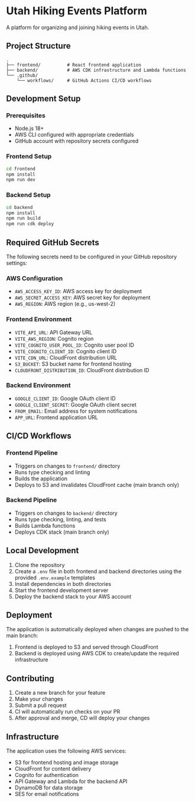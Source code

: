 # Utah Hiking Events Platform

A platform for organizing and joining hiking events in Utah.

## Project Structure

```
.
├── frontend/          # React frontend application
├── backend/           # AWS CDK infrastructure and Lambda functions
└── .github/
    └── workflows/     # GitHub Actions CI/CD workflows
```

## Development Setup

### Prerequisites

- Node.js 18+
- AWS CLI configured with appropriate credentials
- GitHub account with repository secrets configured

### Frontend Setup

```bash
cd frontend
npm install
npm run dev
```

### Backend Setup

```bash
cd backend
npm install
npm run build
npm run cdk deploy
```

## Required GitHub Secrets

The following secrets need to be configured in your GitHub repository settings:

### AWS Configuration
- `AWS_ACCESS_KEY_ID`: AWS access key for deployment
- `AWS_SECRET_ACCESS_KEY`: AWS secret key for deployment
- `AWS_REGION`: AWS region (e.g., us-west-2)

### Frontend Environment
- `VITE_API_URL`: API Gateway URL
- `VITE_AWS_REGION`: Cognito region
- `VITE_COGNITO_USER_POOL_ID`: Cognito user pool ID
- `VITE_COGNITO_CLIENT_ID`: Cognito client ID
- `VITE_CDN_URL`: CloudFront distribution URL
- `S3_BUCKET`: S3 bucket name for frontend hosting
- `CLOUDFRONT_DISTRIBUTION_ID`: CloudFront distribution ID

### Backend Environment
- `GOOGLE_CLIENT_ID`: Google OAuth client ID
- `GOOGLE_CLIENT_SECRET`: Google OAuth client secret
- `FROM_EMAIL`: Email address for system notifications
- `APP_URL`: Frontend application URL

## CI/CD Workflows

### Frontend Pipeline
- Triggers on changes to `frontend/` directory
- Runs type checking and linting
- Builds the application
- Deploys to S3 and invalidates CloudFront cache (main branch only)

### Backend Pipeline
- Triggers on changes to `backend/` directory
- Runs type checking, linting, and tests
- Builds Lambda functions
- Deploys CDK stack (main branch only)

## Local Development

1. Clone the repository
2. Create a `.env` file in both frontend and backend directories using the provided `.env.example` templates
3. Install dependencies in both directories
4. Start the frontend development server
5. Deploy the backend stack to your AWS account

## Deployment

The application is automatically deployed when changes are pushed to the main branch:

1. Frontend is deployed to S3 and served through CloudFront
2. Backend is deployed using AWS CDK to create/update the required infrastructure

## Contributing

1. Create a new branch for your feature
2. Make your changes
3. Submit a pull request
4. CI will automatically run checks on your PR
5. After approval and merge, CD will deploy your changes

## Infrastructure

The application uses the following AWS services:
- S3 for frontend hosting and image storage
- CloudFront for content delivery
- Cognito for authentication
- API Gateway and Lambda for the backend API
- DynamoDB for data storage
- SES for email notifications
